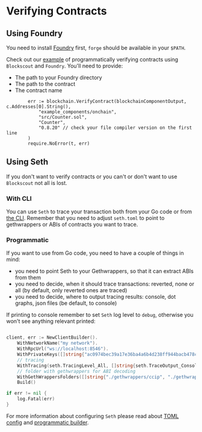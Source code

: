 # Verifying Contracts

## Using Foundry

You need to install [Foundry](https://book.getfoundry.sh/getting-started/installation) first, `forge` should be available in your `$PATH`.

Check out our [example](https://github.com/smartcontractkit/chainlink-testing-framework/blob/main/framework/examples/myproject/verify_test.go) of programmatically verifying contracts using `Blockscout` and `Foundry`. You'll need to provide:

- The path to your Foundry directory
- The path to the contract
- The contract name

```golang
		err := blockchain.VerifyContract(blockchainComponentOutput, c.Addresses[0].String(),
			"example_components/onchain",
			"src/Counter.sol",
			"Counter",
            "0.8.20" // check your file compiler version on the first line
		)
		require.NoError(t, err)
```

## Using Seth

If you don't want to verify contracts or you can't or don't want to use `Blockscout` not all is lost.

### With CLI

You can use `Seth` to trace your transaction both from your Go code or from [the CLI](https://smartcontractkit.github.io/chainlink-testing-framework/libs/seth.html#single-transaction-tracing). Remember that you need to adjust `seth.toml` to point to gethwrappers or ABIs of contracts you want to trace.

### Programmatic

If you want to use from Go code, you need to have a couple of things in mind:
* you need to point Seth to your Gethwrappers, so that it can extract ABIs from them
* you need to decide, when it should trace transactions: reverted, none or all (by default, only reverted ones are traced)
* you need to decide, where to output tracing results: console, dot graphs, json files (be default, to console)

If printing to console remember to set `Seth` log level to `debug`, otherwise you won't see anything relevant printed:
```
```



```go
client, err := NewClientBuilder().
    WithNetworkName("my network").
    WithRpcUrl("ws://localhost:8546").
    WithPrivateKeys([]string{"ac0974bec39a17e36ba4a6b4d238ff944bacb478cbed5efcae784d7bf4f2ff80"}).
    // tracing
    WithTracing(seth.TracingLevel_All, []string{seth.TraceOutput_Console}).
    // folder with gethwrappers for ABI decoding
    WithGethWrappersFolders([]string{"./gethwrappers/ccip", "./gethwrappers/keystone"}).
    Build()

if err != nil {
    log.Fatal(err)
}
```

For more information about configuring `Seth` please read about [TOML config](https://smartcontractkit.github.io/chainlink-testing-framework/libs/seth.html#toml-configuration) and [programmatic builder](https://smartcontractkit.github.io/chainlink-testing-framework/libs/seth.html#config).